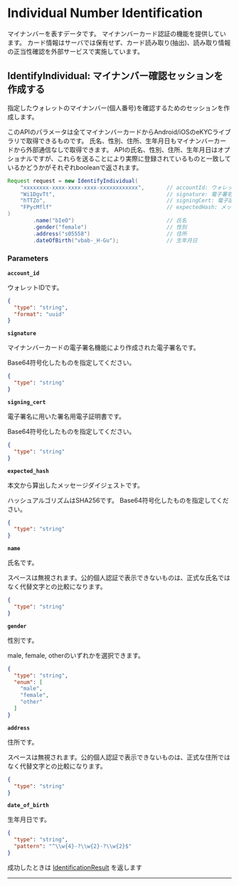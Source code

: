 # Individual Number Identification
マイナンバーを表すデータです。
マイナンバーカード認証の機能を提供しています。
カード情報はサーバでは保有せず、カード読み取り(抽出)、読み取り情報の正当性確認を外部サービスで実施しています。


<a name="identify-individual"></a>
## IdentifyIndividual: マイナンバー確認セッションを作成する
指定したウォレットのマイナンバー(個人番号)を確認するためのセッションを作成します。

このAPIのパラメータは全てマイナンバーカードからAndroid/iOSのeKYCライブラリで取得できるものです。
氏名、性別、住所、生年月日もマイナンバーカードから外部通信なしで取得できます。
APIの氏名、性別、住所、生年月日はオプショナルですが、これらを送ることにより実際に登録されているものと一致しているかどうかがそれぞれbooleanで返されます。

```java
Request request = new IdentifyIndividual(
    "xxxxxxxx-xxxx-xxxx-xxxx-xxxxxxxxxxxx",       // accountId: ウォレットIDです。
    "Wi1DgvTt",                                   // signature: 電子署名
    "hTTZo",                                      // signingCert: 電子証明書
    "FPycMflf"                                    // expectedHash: メッセージダイジェスト
)
        .name("bIeO")                             // 氏名
        .gender("female")                         // 性別
        .address("s05558")                        // 住所
        .dateOfBirth("vbab-_H-Gu");               // 生年月日

```



### Parameters
**`account_id`** 
  

ウォレットIDです。

```json
{
  "type": "string",
  "format": "uuid"
}
```

**`signature`** 
  

マイナンバーカードの電子署名機能により作成された電子署名です。

Base64符号化したものを指定してください。

```json
{
  "type": "string"
}
```

**`signing_cert`** 
  

電子署名に用いた署名用電子証明書です。

Base64符号化したものを指定してください。

```json
{
  "type": "string"
}
```

**`expected_hash`** 
  

本文から算出したメッセージダイジェストです。

ハッシュアルゴリズムはSHA256です。
Base64符号化したものを指定してください。

```json
{
  "type": "string"
}
```

**`name`** 
  

氏名です。

スペースは無視されます。公的個人認証で表示できないものは、正式な氏名ではなく代替文字との比較になります。

```json
{
  "type": "string"
}
```

**`gender`** 
  

性別です。

male, female, otherのいずれかを選択できます。

```json
{
  "type": "string",
  "enum": [
    "male",
    "female",
    "other"
  ]
}
```

**`address`** 
  

住所です。

スペースは無視されます。公的個人認証で表示できないものは、正式な住所ではなく代替文字との比較になります。

```json
{
  "type": "string"
}
```

**`date_of_birth`** 
  

生年月日です。

```json
{
  "type": "string",
  "pattern": "^\\w{4}-?\\w{2}-?\\w{2}$"
}
```



成功したときは
[IdentificationResult](./responses.md#identification-result)
を返します



---



